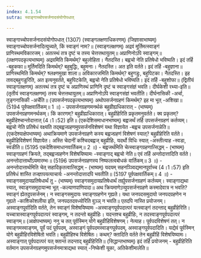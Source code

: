 ```yaml
---
index: 4.1.54
sutra: स्वाङ्गाच्चोपसर्जनादसंयोगोपधात्

---
```

 स्वाङ्गाच्चोपसर्जनादसंयोगोपधात् (1307) (स्वाङ्गलक्षणाधिकरणम्) (जिज्ञासाभाष्यम्) स्वाङ्गाच्चोपसर्जनादित्युच्यते, किं स्वाङ्गं नाम?॥ (स्वाङ्गलक्षणम्) अद्रवं मूर्तिमत्स्वाङ्गं प्राणिस्थमविकारजम्। अतत्स्थं तत्र दृष्टं च तस्य चेत्तत्तथायुतम्॥ अप्राणिनोऽपि स्वाङ्गम्॥ (लक्षणपदकृत्यभाष्यम्) अद्रवमिति किमर्थम्? बहुलोहिता। नैतदस्ति। बह्वचो नेति प्रतिषेधो भविष्यति। इदं तर्हि -बहुकफा॥ मूर्तिमदिति किमर्थम्? बहुबुद्धिः, बहुमनाः। नैतदस्ति। अत इति वर्तते। इदं तर्हि -बहुज्ञाना॥ प्राणिस्थमिति किमर्थम्? श्र्लक्ष्णमुखा शाला॥ अविकारजमिति किमर्थम्? बहुगडुः, बहुपिटका। नैतदस्ति। इह तावद्बहुगडुरिति, अत इत्यनुवर्तते, बहुपिटकेति, बह्वचो नेति प्रतिषेधो भविष्यति। इदं तर्हि -बहुशोफा॥ (द्वितीयं स्वाङ्गलक्षणम्) अतत्स्थं तत्र दृष्टं च अप्राणिस्थं प्राणिनि दृष्टं च स्वाङ्गसंज्ञं भवति। दीर्घकेशी रथ्या-इति॥ (तृतीयं स्वाङ्गलक्षणम्) तस्य चेत्तत्तथायुतम्॥ अप्राणिनोऽपि स्वाङ्गसंज्ञं भवतीति। दीर्घनासिकी -अर्चा, तुङ्गनासिकी -अर्चेति॥ (उपसर्जनपदकृत्यभाष्यम्) अथोपसर्जनग्रहणं किमर्थम्? इह मा भूत् -अशिखा॥ (5194 पूर्वपक्षवार्तिकम्॥ 1 ॥) - उपसर्जनग्रहणमनर्थकं बहुव्रीह्यधिकारात् - (भाष्यम्) उपसर्जनग्रहणमनर्थकम्। किं कारणम्? बहुव्रीह्यधिकारात्। बहुव्रीहेरिति प्रकृतमनुवर्तते। क्व प्रकृतम्? बहुव्रीहेश्चान्तोदात्तात् (4।1।52) इति॥ (एकदेशिसमाधानभाष्यम्) बह्वजर्थं तर्हि उपसर्जनग्रहणं कर्तव्यम्। बह्वचो नेति प्रतिषेधं वक्ष्यति तद्बह्वज्ग्रहणमुपसर्जनविशेषणं यथा विज्ञायेत -बह्वच उपसर्जनान्नेति॥ (एकदेश्याक्षेपभाष्यम्) अथाक्रियमाणे उपसर्जनग्रहणे कस्य बह्वज्ग्रहणं विशेषणं स्यात्? बहुव्रीहेरिति वर्तते। बहुव्रीहिविशेषणं विज्ञायेत। अस्ति चेदानीं कश्चिदबह्वज् बहुव्रीहिः, यदर्थो विधिः स्यात् -अस्तीत्याह -स्वडा, स्वडीति॥ (5195 एकदेशिसमाधानवार्तिकम्॥ 2 ॥) - बह्वजर्थमिति चेत्स्वाङ्गग्रहणात्सिद्धम् - (भाष्यम्) स्वाङ्गग्रहणं क्रियते, तद्बह्वज्ग्रहणेन विशेषयिष्यामः -स्वाङ्गाद् बह्वचो नेति॥ एवं तर्हि अन्तोदात्तादिति वर्तते। अनन्तोदात्तार्थोऽयमारम्भः॥ (5196 उपसर्जनग्रहणस्य निष्फलत्वबोधकं वार्तिकम्॥ 3 ॥) - अनन्तोदात्तार्थमिति चेत् सहादिकृतत्वात्सिद्धम् - (भाष्यम्) यदयम् सहनञ्ञ्विद्यमानपूर्वाच्च (4।1।57) इति प्रतिषेधं शास्ति तज्ज्ञापयत्याचार्यः -अनन्तोदात्तादपि भवतीति॥ (5197 पूर्वपक्षवार्तिकम्॥ 4 ॥) - स्वाङ्गसमुदायप्रतिषेधार्थं तु - (भाष्यम्) स्वाङ्गसमुदायप्रतिषेधार्थं तर्ह्युपसर्जनग्रहणं कर्तव्यम्। स्वाङ्गाद्यथा स्यात्, स्वाङ्गसमुदायान्मा भूत् -कल्याणपाणिपादा॥ अथ क्रियमाणेऽप्युपसर्जनग्रहणे कस्मादेवात्र न भवति? स्वाङ्गं ह्येतदुपसर्जनम्। न स्वाङ्गसमुदायः स्वाङ्गग्रहणेन गृह्यते। यथा जनपदसमुदायो जनपदग्रहणेन न गृह्यते -काशिकोशलीया इति, जनपदतदवध्योरिति वुञ्ञ् न भवति॥ एतदपि नास्ति प्रयोजनम्। अस्वाङ्गपूर्वादिति वर्तते, तेन स्वाङ्गं विशेषयिष्यामः -अस्वाङ्गपूर्वपदात्परं यत्स्वाङ्गं तदन्ताद् बहुव्रीहेरिति। यच्चात्रास्वाङ्गपूर्वपदात्परं स्वाङ्गम्, न तदन्तो बहुव्रीहिः। यदन्तश्च बहुव्रीहिः, न तदस्वाङ्गपूर्वपदात्परं स्वाङ्गम्॥ (आक्षेपभाष्यम्) ननु च तत् पूर्वस्मिन् योगे बहुव्रीहिविशेषणम्। नेत्याह। पूर्वपदविशेषणं तत्। न स्वाङ्गमस्वाङ्गम्, पूर्वं पदं पूर्वपदम्, अस्वाङ्गं पूर्वपदमस्वाङ्गपूर्वपदम्, अस्वाङ्गपूर्वपदादिति। यद्येवं पूर्वस्मिन् योगे बहुव्रीहिरविशेषितो भवति। बहुव्रीहिश्च विशेषितः। कथम्? क्तादिति वर्तते तेन बहुव्रीहिं विशेषयिष्यामः। अस्वाङ्गात् पूर्वपदात्परं यत् क्तान्तं तदन्ताद् बहुव्रीहेरिति॥ (सिद्धान्तभाष्यम्) इदं तर्हि प्रयोजनम् - बहुव्रीहेरिति वर्तमान उपसर्जनग्रहणमुपसर्जनमात्राद्यथा स्यात् -निष्केशी यूका, अतिकेशीमालेति॥ 